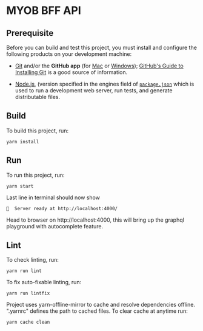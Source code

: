 # MYOB BFF API

## Prerequisite

Before you can build and test this project, you must install and configure the
following products on your development machine:

- [Git](http://git-scm.com) and/or the **GitHub app** (for [Mac](http://mac.github.com) or
  [Windows](http://windows.github.com)); [GitHub's Guide to Installing
  Git](https://help.github.com/articles/set-up-git) is a good source of information.

- [Node.js](http://nodejs.org), (version specified in the engines field of [`package.json`](package.json) which is used to run a development web server,
  run tests, and generate distributable files.


## Build
To build this project, run:
```shell
yarn install
```

## Run
To run this project, run:
```shell
yarn start
```
Last line in terminal should now show
```shell
🚀  Server ready at http://localhost:4000/
```
Head to browser on http://localhost:4000, this will bring up the graphql playground with autocomplete feature.

## Lint
To check linting, run:
```shell
yarn run lint
```

To fix auto-fixable linting, run:
```shell
yarn run lintfix
```

Project uses yarn-offline-mirror to cache and resolve dependencies offline. ".yarnrc" defines the path to cached files.
To clear cache at anytime run:
```shell
yarn cache clean
```
